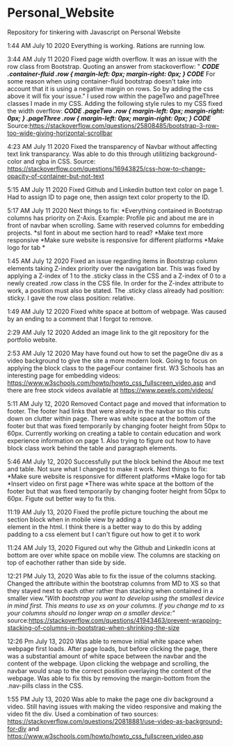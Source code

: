 # Personal_Website
Repository for tinkering with Javascript on Personal Website

1:44 AM July 10 2020
Everything is working. Rations are running low.

3:44 AM July 11 2020
Fixed page width overflow. It was an issue with the row class from Bootstrap. Quoting an answer from stackoverflow: "
***CODE
.container-fluid .row {
    margin-left: 0px;
    margin-right: 0px;
}
CODE***
For some reason when using container-fluid bootstrap doesn't take into account that it is using a negative margin on rows. So by adding the css above it will fix your issue."
I used row within the pageTwo and pageThree classes I made in my CSS. Adding the following style rules to my CSS fixed the width overflow:
***CODE
.pageTwo .row {
    margin-left: 0px;
    margin-right: 0px;
}
.pageThree .row {
    margin-left: 0px;
    margin-right: 0px;
}
CODE***
Source:https://stackoverflow.com/questions/25808485/bootstrap-3-row-too-wide-giving-horizontal-scrollbar


4:23 AM July 11 2020
Fixed the transparency of Navbar without affecting text link transparancy. Was able to do this through utilitizing background-color and rgba in CSS.
Source: https://stackoverflow.com/questions/16943825/css-how-to-change-opacity-of-container-but-not-text

5:15 AM July 11 2020
Fixed Github and Linkedin button text color on page 1. Had to assign ID to page one, then assign text color property to the ID.

5:17 AM July 11 2020
Next things to fix:
*Everything contained in Bootstrap columns has priority on Z-Axis. Example: Profile pic and about me are in front of navbar when scrolling. Same with reserved columns for embedding projects.
*sI font in about me section hard to read?
*Make text more responsive
*Make sure website is responsive for different platforms
*Make logo for tab
*

1:45 AM July 12 2020
Fixed an issue regarding items in Bootstrap column elements taking Z-index priority over the navigation bar. This was fixed by applying a Z-index of 1 to the .sticky class in the CSS and a Z-index of 0 to a newly created .row class in the CSS file. In order for the Z-index attribute to work, a position must also be stated. The .sticky class already had position: sticky. I gave the row class position: relative.


1:49 AM July 12 2020
Fixed white space at bottom of webpage. Was caused by an ending to a comment that I forgot to remove.

2:29 AM July 12 2020
Added an image link to the git repository for the portfolio website.

2:53 AM July 12 2020
May have found out how to set the pageOne div as a video background to give the site a more modern look. Going to focus on applying the block class to the pageFour container first. W3 Schools has an interesting page for embedding videos: https://www.w3schools.com/howto/howto_css_fullscreen_video.asp and there are free stock videos available at https://www.pexels.com/videos/

5:11 AM July 12, 2020
Removed Contact page and moved that information to footer. The footer had links that were already in the navbar so this cuts down on clutter within page. There was white space at the bottom of the footer but that was fixed temporarily by changing footer height from 50px to 60px. Currently working on creating a table to contain education and work experience information on page 1. Also trying to figure out how to have block class work behind the table and paragraph elements.

5:46 AM July 12, 2020
Successfully put the block behind the About me text and table. Not sure what I changed to make it work. 
Next things to fix:
*Make sure website is responsive for different platforms
*Make logo for tab
*Insert video on first page
*There was white space at the bottom of the footer but that was fixed temporarily by changing footer height from 50px to 60px. Figute out better way to fix this.


11:19 AM July 13, 2020
Fixed the profile picture touching the about me section block when in mobile view by adding a <br> element in the html. I think there is a better way to do this by adding padding to a css element but I can't figure out how to get it to work

11:24 AM July 13, 2020
Figured out why the Github and LinkedIn icons at bottom are over white space on mobile view. The columns are stacking on top of eachother rather than side by side.

12:21 PM July 13, 2020
Was able to fix the issue of the columns stacking. Changed the attribute within the bootstrap columns from MD to XS so that they stayed next to each other rather than stacking when contained in a smaller view.*"With bootstrap you want to develop using the smallest device in mind first. This means to use xs on your columns. If you change md to xs your columns should no longer wrap on a smaller device:"* source:https://stackoverflow.com/questions/41943463/prevent-wrapping-stacking-of-columns-in-bootstrap-when-shrinking-the-size

12:26 Pm July 13, 2020
Was able to remove initial white space when webpage first loads. After page loads, but before clicking the page, there was a substantial amount of white space between the navbar and the content of the webpage. Upon clicking the webpage and scrolling, the navbar would snap to the correct position overlaying the content of the webpage. Was able to fix this by removing the margin-bottom from the .nav-pills class in the CSS.

1:55 PM July 13, 2020
Was able to make the page one div background a video. Still having issues with making the video responsive and making the video fit the div. Used a combination of two sources:
https://stackoverflow.com/questions/20818881/use-video-as-background-for-div and https://www.w3schools.com/howto/howto_css_fullscreen_video.asp
